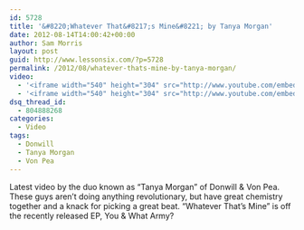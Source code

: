 ```yaml
---
id: 5728
title: '&#8220;Whatever That&#8217;s Mine&#8221; by Tanya Morgan'
date: 2012-08-14T14:00:42+00:00
author: Sam Morris
layout: post
guid: http://www.lessonsix.com/?p=5728
permalink: /2012/08/whatever-thats-mine-by-tanya-morgan/
video:
  - '<iframe width="540" height="304" src="http://www.youtube.com/embed/MuM-w20o7Rs" frameborder="0" allowfullscreen></iframe>'
  - '<iframe width="540" height="304" src="http://www.youtube.com/embed/MuM-w20o7Rs" frameborder="0" allowfullscreen></iframe>'
dsq_thread_id:
  - 804888268
categories:
  - Video
tags:
  - Donwill
  - Tanya Morgan
  - Von Pea
---
```

Latest video by the duo known as &#8220;Tanya Morgan&#8221; of Donwill & Von Pea. These guys aren&#8217;t doing anything revolutionary, but have great chemistry together and a knack for picking a great beat. &#8220;Whatever That&#8217;s Mine&#8221; is off the recently released EP, You & What Army?